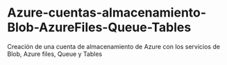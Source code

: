 # Azure-cuentas-almacenamiento-Blob-AzureFiles-Queue-Tables
Creación de una cuenta de almacenamiento de Azure con los servicios de Blob, Azure files, Queue y Tables
